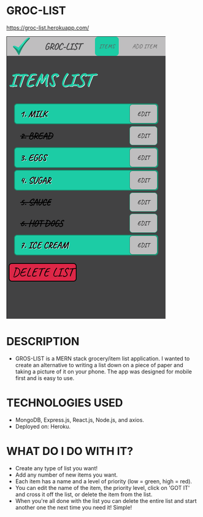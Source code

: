 # GROC-LIST

https://groc-list.herokuapp.com/

![GROC-LIST](https://github.com/jeremyjmaloney/groc-list/blob/master/images/GROC-LIST.png)

# DESCRIPTION

- GROS-LIST is a MERN stack grocery/item list application. I wanted to create an alternative to writing a list down on a piece of paper and taking a picture of it on your phone. The app was designed for mobile first and is easy to use.

# TECHNOLOGIES USED

- MongoDB, Express.js, React.js, Node.js, and axios.
- Deployed on: Heroku.

# WHAT DO I DO WITH IT?

- Create any type of list you want!
- Add any number of new items you want.
- Each item has a name and a level of priority (low = green, high = red).
- You can edit the name of the item, the priority level, click on 'GOT IT' and cross it off the list, or delete the item from the list.
- When you're all done with the list you can delete the entire list and start another one the next time you need it! Simple!
